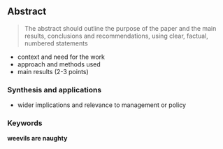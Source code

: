 ## Abstract

>The abstract should outline the purpose of the paper and the main results, conclusions and recommendations, using clear, factual, numbered statements

- context and need for the work
- approach and methods used
- main results (2-3 points)

### Synthesis and applications

- wider implications and relevance to management or policy

### Keywords

**weevils are naughty**
